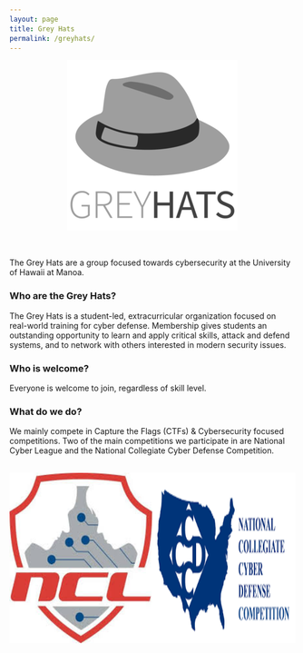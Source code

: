```yaml
---
layout: page
title: Grey Hats
permalink: /greyhats/
---
```


<center>
	<figure class="full">
	  <img height="300px" width="300px" src="/assets/img/logos/greyhats.png" title="Grey Hats Logo" alt="Grey Hats Logo">
	</figure>
</center>
<br>

The Grey Hats are a group focused towards cybersecurity at the University of Hawaii at Manoa.

### Who are the Grey Hats?

The Grey Hats is a student-led, extracurricular organization focused on real-world training for cyber defense. Membership gives students an outstanding opportunity to learn and apply critical skills, attack and defend systems, and to network with others interested in modern security issues.

### Who is welcome?

Everyone is welcome to join, regardless of skill level. 

### What do we do?

We mainly compete in Capture the Flags (CTFs) & Cybersecurity focused competitions. Two of the main competitions we participate in are National Cyber League and the National Collegiate Cyber Defense Competition. 

<br>
<center>
	<style>
		.column {
			float: left;
			width: 50%;
		}
		.row:after {
			content: "";
			display: table;
			clear: both;
		}
	</style>
	<div class="row">
		<div class="column">
			<img height="300px" width="300px" src="/assets/img/logos/ncl.jpeg" title="National Cyber League Logo" alt="National Cyber League Logo">
		</div>
		<div class="column">
			<img height="300px" width="300px" src="/assets/img/logos/ccdc.png" title="CCDC Logo" alt="CCDC Logo">
		</div>
	</div>
</center>
